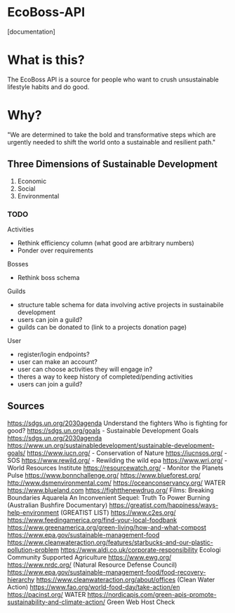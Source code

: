 # EcoBoss-API
[documentation]
# What is this? 
The EcoBoss API is a source for people who want to crush unsustainable lifestyle habits and do good. 

# Why? 
"We are determined to take the bold and transformative steps which are urgently needed to shift the world onto a sustainable and resilient path."

## Three Dimensions of Sustainable Development
   1. Economic
   2. Social
   3. Environmental


### TODO
Activities
- Rethink efficiency column (what good are arbitrary numbers)
- Ponder over requirements

Bosses
- Rethink boss schema

Guilds
- structure table schema for data involving active projects in sustainabile development
- users can join a guild? 
- guilds can be donated to (link to a projects donation page)

User
- register/login endpoints? 
- user can make an account?
- user can choose activities they will engage in?
- theres a way to keep history of completed/pending activities
- users can join a guild?

## Sources
https://sdgs.un.org/2030agenda 
Understand the fighters
Who is fighting for good?
https://sdgs.un.org/goals - Sustainable Development Goals
https://sdgs.un.org/2030agenda 
https://www.un.org/sustainabledevelopment/sustainable-development-goals/ 
https://www.iucn.org/ - Conservation of Nature 
https://iucnsos.org/ - SOS
https://www.rewild.org/ - Rewilding the wild
epa 
https://www.wri.org/ - World Resources Institute
https://resourcewatch.org/ - Monitor the Planets Pulse
https://www.bonnchallenge.org/ 
https://www.blueforest.org/ 
http://www.dsmenvironmental.com/ 
https://oceanconservancy.org/ WATER
https://www.blueland.com 
https://fightthenewdrug.org/ 
Films: 
Breaking Boundaries 
Aquarela 
An Inconvenient Sequel: Truth To Power
Burning (Australian Bushfire Documentary)
https://greatist.com/happiness/ways-help-environment (GREATIST LIST)
https://www.c2es.org/ 
https://www.feedingamerica.org/find-your-local-foodbank 
https://www.greenamerica.org/green-living/how-and-what-compost 
https://www.epa.gov/sustainable-management-food 
https://www.cleanwateraction.org/features/starbucks-and-our-plastic-pollution-problem 
https://www.aldi.co.uk/corporate-responsibility 
Ecologi
Community Supported Agriculture
https://www.ewg.org/  
https://www.nrdc.org/ (Natural Resource Defense Council)
https://www.epa.gov/sustainable-management-food/food-recovery-hierarchy 
https://www.cleanwateraction.org/about/offices (Clean Water Action)
https://www.fao.org/world-food-day/take-action/en 
https://pacinst.org/ WATER
https://nordicapis.com/green-apis-promote-sustainability-and-climate-action/ Green Web Host Check

